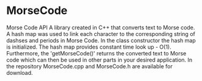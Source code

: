 # MorseCode
Morse Code API
A library created in C++ that converts text to Morse code. A hash map was used to link each character
to the corresponding string of dashses and periods in Morse Code. In the class constructor the hash map 
is initialized. The hash map provides constant time look up - O(1). Furthermore, the 'getMorseCode()' returns
the converted text to Morse code which can then be used in other parts in your desired application. In the repository
MorseCode.cpp and MorseCode.h are available for download. 
